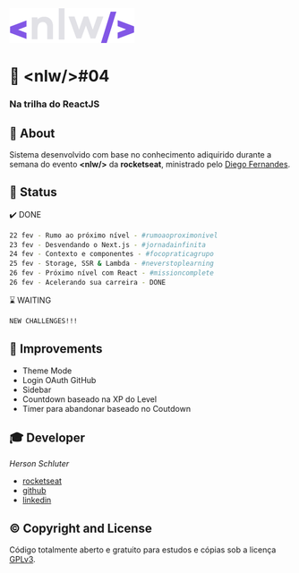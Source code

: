 <img src="/public/logo-nlw.svg" alt="Logo nlw" />

# :rocket: &lt;nlw/&gt;#04
### Na trilha do ReactJS

## :bookmark_tabs: About
Sistema desenvolvido com base no conhecimento adiquirido durante a semana do evento **&lt;nlw/&gt;** da **rocketseat**, ministrado pelo [Diego Fernandes](https://github.com/diego3g).

## :ticket: Status
:heavy_check_mark: DONE
```bash
22 fev - Rumo ao próximo nível - #rumoaoproximonivel
23 fev - Desvendando o Next.js - #jornadainfinita
24 fev - Contexto e componentes - #focopraticagrupo
25 fev - Storage, SSR & Lambda - #neverstoplearning
26 fev - Próximo nível com React - #missioncomplete
26 fev - Acelerando sua carreira - DONE
```
:hourglass: WAITING
```bash
NEW CHALLENGES!!!
```

## :tractor: Improvements
- Theme Mode
- Login OAuth GitHub
- Sidebar
- Countdown baseado na XP do Level
- Timer para abandonar baseado no Coutdown

## :mortar_board: Developer

*Herson Schluter*
- [rocketseat](https://app.rocketseat.com.br/me/herson-schluter)
- [github](https://github.com/schluters)
- [linkedin](https://www.linkedin.com/in/herson-schluter-3b664937/)


## :copyright: Copyright and License

Código totalmente aberto e gratuito para estudos e cópias sob a licença [GPLv3](https://www.gnu.org/licenses/gpl-3.0.pt-br.html).
